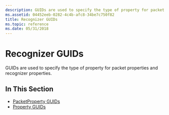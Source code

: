 ```yaml
---
description: GUIDs are used to specify the type of property for packet properties and recognizer properties.
ms.assetid: 04452eeb-0282-4c4b-afc8-34be7c750f82
title: Recognizer GUIDs
ms.topic: reference
ms.date: 05/31/2018
---
```


# Recognizer GUIDs

GUIDs are used to specify the type of property for packet properties and recognizer properties.

## In This Section

-   [PacketProperty GUIDs](packetproperty-guids.md)
-   [Property GUIDs](property-guids.md)

 

 



